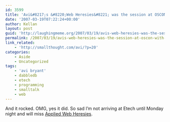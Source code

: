 ```yaml
---
id: 3599
title: 'Avi&#8217;s &#8220;Web Heresies&#8221; was the session at OSCON with the most presenters in the audience.'
date: '2007-03-19T07:22:24+00:00'
author: Kellan
layout: post
guid: 'http://laughingmeme.org/2007/03/19/avis-web-heresies-was-the-session-at-oscon-with-the-most-presenters-in-the-audience/'
permalink: /2007/03/19/avis-web-heresies-was-the-session-at-oscon-with-the-most-presenters-in-the-audience/
link_related:
    - 'http://smallthought.com/avi/?p=20'
categories:
    - Aside
    - Uncategorized
tags:
    - 'avi bryant'
    - dabbledb
    - etech
    - programming
    - smalltalk
    - web
---
```


And it rocked. OMG, yes it did. So sad I’m not arriving at Etech until Monday night and will miss [Applied Web Heresies](http://smallthought.com/avi/?p=20).